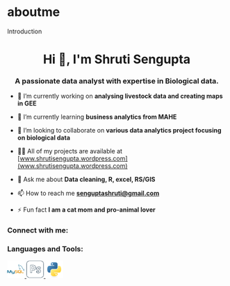 # aboutme
Introduction
<h1 align="center">Hi 👋, I'm Shruti Sengupta</h1>
<h3 align="center">A passionate data analyst with expertise in Biological data.</h3>

- 🔭 I’m currently working on **analysing livestock data and creating maps in GEE**

- 🌱 I’m currently learning **business analytics from MAHE**

- 👯 I’m looking to collaborate on **various data analytics project focusing on biological data**

- 👨‍💻 All of my projects are available at [www.shrutisengupta.wordpress.com](www.shrutisengupta.wordpress.com)

- 💬 Ask me about **Data cleaning, R, excel, RS/GIS**

- 📫 How to reach me **senguptashruti@gmail.com**

- ⚡ Fun fact **I am a cat mom and pro-animal lover**

<h3 align="left">Connect with me:</h3>
<p align="left">
</p>

<h3 align="left">Languages and Tools:</h3>
<p align="left"> <a href="https://www.mysql.com/" target="_blank" rel="noreferrer"> <img src="https://raw.githubusercontent.com/devicons/devicon/master/icons/mysql/mysql-original-wordmark.svg" alt="mysql" width="40" height="40"/> </a> <a href="https://www.photoshop.com/en" target="_blank" rel="noreferrer"> <img src="https://raw.githubusercontent.com/devicons/devicon/master/icons/photoshop/photoshop-line.svg" alt="photoshop" width="40" height="40"/> </a> <a href="https://www.python.org" target="_blank" rel="noreferrer"> <img src="https://raw.githubusercontent.com/devicons/devicon/master/icons/python/python-original.svg" alt="python" width="40" height="40"/> </a> </p>


